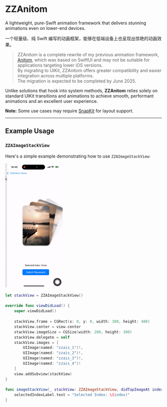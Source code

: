 # ZZAnitom

A lightweight, pure-Swift animation framework that delivers stunning animations even on lower-end devices.

一个轻量级、纯 Swift 编写的动画框架，能够在低端设备上也呈现出惊艳的动画效果。


> ZZAnitom is a complete rewrite of my previous animation framework, [Anitom](https://github.com/weirui-kong/Anitom), which was based on SwiftUI and may not be suitable for applications targeting lower iOS versions.  
> By migrating to UIKit, ZZAnitom offers greater compatibility and easier integration across multiple platforms.  
> The migration is expected to be completed by June 2025.

Unlike solutions that hook into system methods, **ZZAnitom** relies solely on standard UIKit transitions and animations to achieve smooth, performant animations and an excellent user experience.

**Note:** Some use cases may require [SnapKit](https://github.com/SnapKit/SnapKit) for layout support.

---

## Example Usage 
### `ZZAImageStackView`

Here's a simple example demonstrating how to use `ZZAImageStackView`:

<img src="./statics/ZZAImageStackView.gif" height="400">


```swift
let stackView = ZZAImageStackView()

override func viewDidLoad() {
    super.viewDidLoad()
    
    stackView.frame = CGRect(x: 0, y: 0, width: 300, height: 400)
    stackView.center = view.center
    stackView.imageSize = CGSize(width: 200, height: 300)
    stackView.delegate = self
    stackView.images = [
        UIImage(named: "zzais_1")!,
        UIImage(named: "zzais_2")!,
        UIImage(named: "zzais_3")!,
        UIImage(named: "zzais_4")!
    ]
    view.addSubview(stackView)
}

func imageStackView(_ stackView: ZZAImageStackView, didTapImageAt index: Int) {
    selectedIndexLabel.text = "Selected Index: \(index)"
}
```
